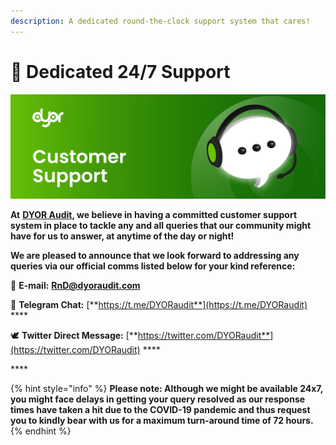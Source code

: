 ```yaml
---
description: A dedicated round-the-clock support system that cares!
---
```


# 💬 Dedicated 24/7 Support

![Customer Support that&apos;s truly committed to help resolve!](.gitbook/assets/dyor-audit-customer-support-55.jpg)

**At** [**DYOR Audit**](https://dyoraudit.com)**, we believe in having a committed customer support system in place to tackle any and all queries that our community might have for us to answer, at anytime of the day or night!**

**We are pleased to announce that we look forward to addressing any queries via our official comms listed below for your kind reference:**

📧 **E-mail:** [**RnD@dyoraudit.com**](mailto:rnd@dyoraudit.com)

📲 **Telegram Chat:** [**https://t.me/DYORaudit**](https://t.me/DYORaudit) ****

🕊️ **Twitter Direct Message:** [**https://twitter.com/DYORaudit**](https://twitter.com/DYORaudit) ****

\*\*\*\*

{% hint style="info" %}
**Please note: Although we might be available 24x7, you might face delays in getting your query resolved as our response times have taken a hit due to the COVID-19 pandemic and thus request you to kindly bear with us for a maximum turn-around time of 72 hours.**
{% endhint %}

